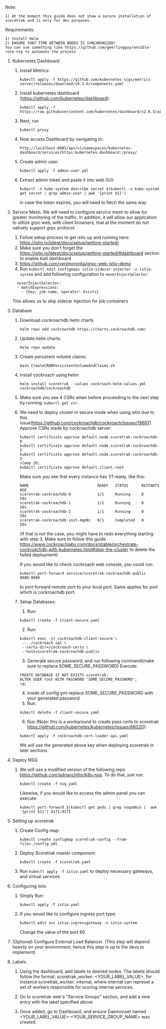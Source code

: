 Note:
    
    1) At the moment this guide does not show a secure installation of scoretrak and is only for dev purposes. 

Requirements: 

    1) Install Helm
    2) ENSURE THAT TIME BETWEEN NODES IS SYNCHRONIZED!
    You can use something like https://github.com/geerlingguy/ansible-role-ntp to automate the process
    

1) Kubernetes Dashboard
    1) Install Metrics:
        ```
        kubectl apply -f https://github.com/kubernetes-sigs/metrics-server/releases/download/v0.3.6/components.yaml
        ```
    
    2) Install kubernetes dashboard (https://github.com/kubernetes/dashboard):
        ```
        kubectl apply -f https://raw.githubusercontent.com/kubernetes/dashboard/v2.0.3/aio/deploy/recommended.yaml
        ```
    
    3) Next, run 
        ```
        kubectl proxy
        ```
    
    4) Now access Dashboard by navigating to:
        ```
        http://localhost:8001/api/v1/namespaces/kubernetes-dashboard/services/https:kubernetes-dashboard:/proxy/
        ```
    
    5) Create admin user:
        ```
        kubectl apply -f admin-user.yml
        ```
    
    6) Extract admin token and paste it into web GUI:
        ```
        kubectl -n kube-system describe secret $(kubectl -n kube-system get secret | grep admin-user | awk '{print $1}')
        ```
       in case the token expires, you will need to fetch the same way
    
2) Service Mesh. We will need to configure service mesh to allow for greater monitoring of the traffic. In addition, it will allow our application to utilize grpc web, with client browsers, that at the moment do not natively support grpc protocol.
    1) Follow setup process to get istio up and running here: https://istio.io/latest/docs/setup/getting-started/
    2) Make sure you don't forget the https://istio.io/latest/docs/setup/getting-started/#dashboard section to enable kiali dashboard
    3) https://github.com/venilnoronha/grpc-web-istio-demo
    4) Run `kubectl edit configmaps istio-sidecar-injector -n istio-system` and add following configuration to `neverInjectSelector`:
    ```
      neverInjectSelector:
      - matchExpressions:
        - {key: job-name, operator: Exists}
    ```
    This allows us to skip sidecar injection for job containers
3) Database
    1) Download cockroachdb helm charts
       ```
       helm repo add cockroachdb https://charts.cockroachdb.com/
       ```
    2) Update helm charts:
       ```
       helm repo update
       ```
    3) Create persistent volume claims:
       ```
       bash CreateCRDBPersistentVolumeAndClaims.sh
       ```
    4) Install cockroach using helm:
       ```
       helm install scoretrak --values cockroach-helm-values.yml cockroachdb/cockroachdb
       ```

    5) Make sure you see 4 CSRs when before proceeding to the next step by running: `kubectl get csr`.
       
    6) We need to deploy cluster in secure mode when using istio due to this issue(https://github.com/cockroachdb/cockroach/issues/19667). Approve CSRs made by cockroachdb server:
        ```
        kubectl certificate approve default.node.scoretrak-cockroachdb-0
        kubectl certificate approve default.node.scoretrak-cockroachdb-1
        kubectl certificate approve default.node.scoretrak-cockroachdb-2
        sleep 20;
        kubectl certificate approve default.client.root
        ```
        Make sure you see that every instance has 1/1 ready, like this:
        ```
        NAME                               READY   STATUS      RESTARTS   AGE
        scoretrak-cockroachdb-0            1/1     Running     0          50s
        scoretrak-cockroachdb-1            1/1     Running     0          50s
        scoretrak-cockroachdb-2            1/1     Running     0          50s
        scoretrak-cockroachdb-init-4qm9c   0/1     Completed   0          50s        
        ```
        (If that is not the case, you might have to redo everything starting with step 3. Make sure to follow this guide https://www.cockroachlabs.com/docs/stable/orchestrate-cockroachdb-with-kubernetes.html#stop-the-cluster to delete the failed deployment)
        
        If you would like to check cockroach web console, you could run:
           
        ```
        kubectl port-forward service/scoretrak-cockroachdb-public 8080:8080
        ```
        to port forward remote port to your local port. Same applies for port   which is cockroachdb port.
        
    7) Setup Databases:
       1) Run:
        ```
        kubectl create -f client-secure.yaml
        ```
       2) Run:
       ```
       kubectl exec -it cockroachdb-client-secure \
        -- ./cockroach sql \
        --certs-dir=/cockroach-certs \
        --host=scoretrak-cockroachdb-public
       ```
       3) Generate secure password, and run following command(make sure to replace SOME_SECURE_PASSWORD) Execute:
       ```
       CREATE DATABASE IF NOT EXISTS scoretrak;
       ALTER USER root WITH PASSWORD 'SOME_SECURE_PASSWORD';
       \q;
       ```
       4) Inside of config.yml replace SOME_SECURE_PASSWORD with your generated password
       5) Run: 
        ```
       kubectl delete -f client-secure.yaml
        ```
       6) Run (Note: this is a workaround to create pass certs to scoretrak https://github.com/kubernetes/kubernetes/issues/66020):
       ```
       kubectl apply -f cockroachdb-cert-loader-api.yaml
       ```
       We will use the generated above key when deploying scoretrak in later sections
    
   
4) Deploy NSQ
    1) We will use a modified version of the following repo https://github.com/adrianchifor/k8s-nsq. To do that, just run:
       ```
       kubectl create -f nsq.yaml
       ```
       Likewise, if you would like to access the admin panel you can execute:
       ```
       kubectl port-forward $(kubectl get pods | grep nsqadmin |  awk '{print $1}') 4171:4171
       ```
    
5) Setting up scoretrak
    1) Create Config map:
       ```
       kubectl create configmap scoretrak-config --from-file=./config.yml
       ```
    2) Deploy Scoretrak master component:
       ```
       kubectl create -f scoretrak.yaml
       ```
    3) Run `kubectl apply -f istio.yaml` to deploy necessary gateways, and virtual services


6) Configuring istio
    1) Simply Run:
       ```
       kubectl apply -f istio.yaml
       ```
    2) If you would like to configure ingress port type:
       ```
       kubectl edit svc istio-ingressgateway -n istio-system
       ```
       Change the value of the port 80
       
   

7) (Optional) Configure External Load Balancer. (This step will depend heavily on your environment, hence this step is up to the devs to implement)

8) Labels.
    1) Using the dashboard, add labels to desired nodes. The labels should follow the format:
    scoretrak_worker: <YOUR_LABEL_VALUE>, for instance scoretrak_worker: internal, where internal can represet a set of workers responsible for scoring internal services.
    
    2) Go to scoretrak web's "Service Groups" section, and add a new entry with the label specified above.
    3) Once added, go to Dashboard, and ensure Daemonset named <YOUR_LABEL_VALUE>-<YOUR_SERVICE_GROUP_NAME> was created
